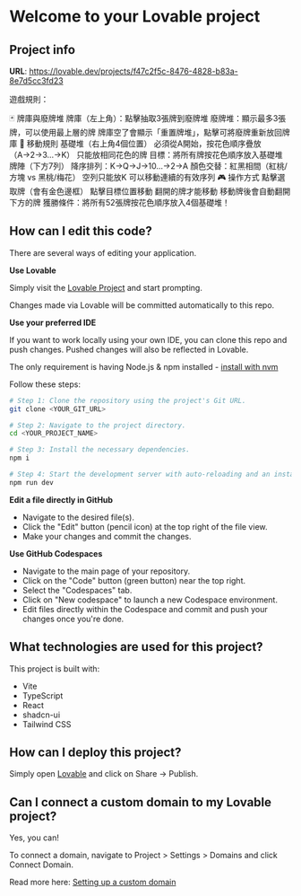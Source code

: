 # Welcome to your Lovable project

## Project info

**URL**: https://lovable.dev/projects/f47c2f5c-8476-4828-b83a-8e7d5cc3fd23

遊戲規則：

🃏 牌庫與廢牌堆
牌庫（左上角）：點擊抽取3張牌到廢牌堆
廢牌堆：顯示最多3張牌，可以使用最上層的牌
牌庫空了會顯示「重置牌堆」，點擊可將廢牌重新放回牌庫
🎯 移動規則
基礎堆（右上角4個位置）
必須從A開始，按花色順序疊放（A→2→3...→K）
只能放相同花色的牌
目標：將所有牌按花色順序放入基礎堆
牌陣（下方7列）
降序排列：K→Q→J→10...→2→A
顏色交替：紅黑相間（紅桃/方塊 vs 黑桃/梅花）
空列只能放K
可以移動連續的有效序列
🎮 操作方式
點擊選取牌（會有金色邊框）
點擊目標位置移動
翻開的牌才能移動
移動牌後會自動翻開下方的牌
獲勝條件：將所有52張牌按花色順序放入4個基礎堆！

## How can I edit this code?

There are several ways of editing your application.

**Use Lovable**

Simply visit the [Lovable Project](https://lovable.dev/projects/f47c2f5c-8476-4828-b83a-8e7d5cc3fd23) and start prompting.

Changes made via Lovable will be committed automatically to this repo.

**Use your preferred IDE**

If you want to work locally using your own IDE, you can clone this repo and push changes. Pushed changes will also be reflected in Lovable.

The only requirement is having Node.js & npm installed - [install with nvm](https://github.com/nvm-sh/nvm#installing-and-updating)

Follow these steps:

```sh
# Step 1: Clone the repository using the project's Git URL.
git clone <YOUR_GIT_URL>

# Step 2: Navigate to the project directory.
cd <YOUR_PROJECT_NAME>

# Step 3: Install the necessary dependencies.
npm i

# Step 4: Start the development server with auto-reloading and an instant preview.
npm run dev
```

**Edit a file directly in GitHub**

- Navigate to the desired file(s).
- Click the "Edit" button (pencil icon) at the top right of the file view.
- Make your changes and commit the changes.

**Use GitHub Codespaces**

- Navigate to the main page of your repository.
- Click on the "Code" button (green button) near the top right.
- Select the "Codespaces" tab.
- Click on "New codespace" to launch a new Codespace environment.
- Edit files directly within the Codespace and commit and push your changes once you're done.

## What technologies are used for this project?

This project is built with:

- Vite
- TypeScript
- React
- shadcn-ui
- Tailwind CSS

## How can I deploy this project?

Simply open [Lovable](https://lovable.dev/projects/f47c2f5c-8476-4828-b83a-8e7d5cc3fd23) and click on Share -> Publish.

## Can I connect a custom domain to my Lovable project?

Yes, you can!

To connect a domain, navigate to Project > Settings > Domains and click Connect Domain.

Read more here: [Setting up a custom domain](https://docs.lovable.dev/tips-tricks/custom-domain#step-by-step-guide)
